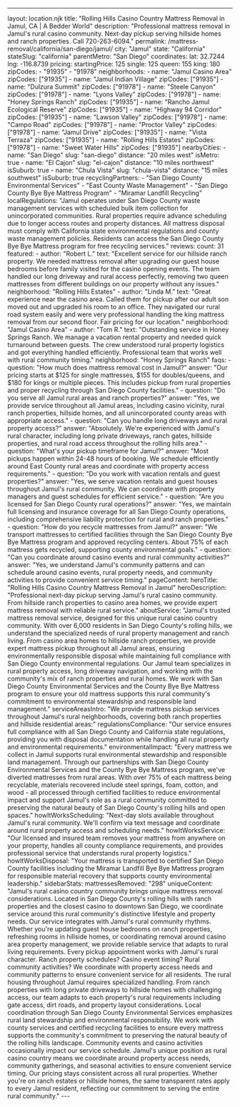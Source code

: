 ---
layout: location.njk
title: "Rolling Hills Casino Country Mattress Removal in Jamul, CA | A Bedder World"
description: "Professional mattress removal in Jamul's rural casino community. Next-day pickup serving hillside homes and ranch properties. Call 720-263-6094."
permalink: /mattress-removal/california/san-diego/jamul/
city: "Jamul" state: "California" stateSlug: "california" parentMetro: "San Diego" coordinates: lat: 32.7244 lng: -116.8739 pricing: startingPrice: 125 single: 125 queen: 155 king: 180 zipCodes: - "91935" - "91978" neighborhoods: - name: "Jamul Casino Area" zipCodes: ["91935"] - name: "Jamul Indian Village" zipCodes: ["91935"] - name: "Dulzura Summit" zipCodes: ["91978"] - name: "Steele Canyon" zipCodes: ["91978"] - name: "Lyons Valley" zipCodes: ["91978"] - name: "Honey Springs Ranch" zipCodes: ["91935"] - name: "Rancho Jamul Ecological Reserve" zipCodes: ["91935"] - name: "Highway 94 Corridor" zipCodes: ["91935"] - name: "Lawson Valley" zipCodes: ["91978"] - name: "Campo Road" zipCodes: ["91978"] - name: "Proctor Valley" zipCodes: ["91978"] - name: "Jamul Drive" zipCodes: ["91935"] - name: "Vista Terraza" zipCodes: ["91935"] - name: "Rolling Hills Estates" zipCodes: ["91978"] - name: "Sweet Water Hills" zipCodes: ["91935"] nearbyCities: - name: "San Diego" slug: "san-diego" distance: "20 miles west" isMetro: true - name: "El Cajon" slug: "el-cajon" distance: "10 miles northwest" isSuburb: true - name: "Chula Vista" slug: "chula-vista" distance: "15 miles southwest" isSuburb: true recyclingPartners: - "San Diego County Environmental Services" - "East County Waste Management" - "San Diego County Bye Bye Mattress Program" - "Miramar Landfill Recycling" localRegulations: "Jamul operates under San Diego County waste management services with scheduled bulk item collection for unincorporated communities. Rural properties require advance scheduling due to longer access routes and property distances. All mattress disposal must comply with California state environmental regulations and county waste management policies. Residents can access the San Diego County Bye Bye Mattress program for free recycling services." reviews: count: 31 featured: - author: "Robert L." text: "Excellent service for our hillside ranch property. We needed mattress removal after upgrading our guest house bedrooms before family visited for the casino opening events. The team handled our long driveway and rural access perfectly, removing two queen mattresses from different buildings on our property without any issues." neighborhood: "Rolling Hills Estates" - author: "Linda M." text: "Great experience near the casino area. Called them for pickup after our adult son moved out and upgraded his room to an office. They navigated our rural road system easily and were very professional handling the king mattress removal from our second floor. Fair pricing for our location." neighborhood: "Jamul Casino Area" - author: "Tom R." text: "Outstanding service in Honey Springs Ranch. We manage a vacation rental property and needed quick turnaround between guests. The crew understood rural property logistics and got everything handled efficiently. Professional team that works well with rural community timing." neighborhood: "Honey Springs Ranch" faqs: - question: "How much does mattress removal cost in Jamul?" answer: "Our pricing starts at $125 for single mattresses, $155 for doubles/queens, and $180 for kings or multiple pieces. This includes pickup from rural properties and proper recycling through San Diego County facilities." - question: "Do you serve all Jamul rural areas and ranch properties?" answer: "Yes, we provide service throughout all Jamul areas, including casino vicinity, rural ranch properties, hillside homes, and all unincorporated county areas with appropriate access." - question: "Can you handle long driveways and rural property access?" answer: "Absolutely. We're experienced with Jamul's rural character, including long private driveways, ranch gates, hillside properties, and rural road access throughout the rolling hills area." - question: "What's your pickup timeframe for Jamul?" answer: "Most pickups happen within 24-48 hours of booking. We schedule efficiently around East County rural areas and coordinate with property access requirements." - question: "Do you work with vacation rentals and guest properties?" answer: "Yes, we serve vacation rentals and guest houses throughout Jamul's rural community. We can coordinate with property managers and guest schedules for efficient service." - question: "Are you licensed for San Diego County rural operations?" answer: "Yes, we maintain full licensing and insurance coverage for all San Diego County operations, including comprehensive liability protection for rural and ranch properties." - question: "How do you recycle mattresses from Jamul?" answer: "We transport mattresses to certified facilities through the San Diego County Bye Bye Mattress program and approved recycling centers. About 75% of each mattress gets recycled, supporting county environmental goals." - question: "Can you coordinate around casino events and rural community activities?" answer: "Yes, we understand Jamul's community patterns and can schedule around casino events, rural property needs, and community activities to provide convenient service timing." pageContent: heroTitle: "Rolling Hills Casino Country Mattress Removal in Jamul" heroDescription: "Professional next-day pickup serving Jamul's rural casino community. From hillside ranch properties to casino area homes, we provide expert mattress removal with reliable rural service." aboutService: "Jamul's trusted mattress removal service, designed for this unique rural casino country community. With over 6,000 residents in San Diego County's rolling hills, we understand the specialized needs of rural property management and ranch living. From casino area homes to hillside ranch properties, we provide expert mattress pickup throughout all Jamul areas, ensuring environmentally responsible disposal while maintaining full compliance with San Diego County environmental regulations. Our Jamul team specializes in rural property access, long driveway navigation, and working with the community's mix of ranch properties and rural homes. We work with San Diego County Environmental Services and the County Bye Bye Mattress program to ensure your old mattress supports this rural community's commitment to environmental stewardship and responsible land management." serviceAreasIntro: "We provide mattress pickup services throughout Jamul's rural neighborhoods, covering both ranch properties and hillside residential areas:" regulationsCompliance: "Our service ensures full compliance with all San Diego County and California state regulations, providing you with disposal documentation while handling all rural property and environmental requirements." environmentalImpact: "Every mattress we collect in Jamul supports rural environmental stewardship and responsible land management. Through our partnerships with San Diego County Environmental Services and the County Bye Bye Mattress program, we've diverted mattresses from rural areas. With over 75% of each mattress being recyclable, materials recovered include steel springs, foam, cotton, and wood - all processed through certified facilities to reduce environmental impact and support Jamul's role as a rural community committed to preserving the natural beauty of San Diego County's rolling hills and open spaces." howItWorksScheduling: "Next-day slots available throughout Jamul's rural community. We'll confirm via text message and coordinate around rural property access and scheduling needs." howItWorksService: "Our licensed and insured team removes your mattress from anywhere on your property, handles all county compliance requirements, and provides professional service that understands rural property logistics." howItWorksDisposal: "Your mattress is transported to certified San Diego County facilities including the Miramar Landfill Bye Bye Mattress program for responsible material recovery that supports county environmental leadership." sidebarStats: mattressesRemoved: "298" uniqueContent: "Jamul's rural casino country community brings unique mattress removal considerations. Located in San Diego County's rolling hills with ranch properties and the closest casino to downtown San Diego, we coordinate service around this rural community's distinctive lifestyle and property needs. Our service integrates with Jamul's rural community rhythms. Whether you're updating guest house bedrooms on ranch properties, refreshing rooms in hillside homes, or coordinating removal around casino area property management, we provide reliable service that adapts to rural living requirements. Every pickup appointment works with Jamul's rural character. Ranch property schedules? Casino event timing? Rural community activities? We coordinate with property access needs and community patterns to ensure convenient service for all residents. The rural housing throughout Jamul requires specialized handling. From ranch properties with long private driveways to hillside homes with challenging access, our team adapts to each property's rural requirements including gate access, dirt roads, and property layout considerations. Local coordination through San Diego County Environmental Services emphasizes rural land stewardship and environmental responsibility. We work with county services and certified recycling facilities to ensure every mattress supports the community's commitment to preserving the natural beauty of the rolling hills landscape. Community events and casino activities occasionally impact our service schedule. Jamul's unique position as rural casino country means we coordinate around property access needs, community gatherings, and seasonal activities to ensure convenient service timing. Our pricing stays consistent across all rural properties. Whether you're on ranch estates or hillside homes, the same transparent rates apply to every Jamul resident, reflecting our commitment to serving the entire rural community." ---